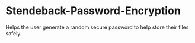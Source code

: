 # Stendeback-Password-Encryption
Helps the user generate a random secure password to help store their files safely.
